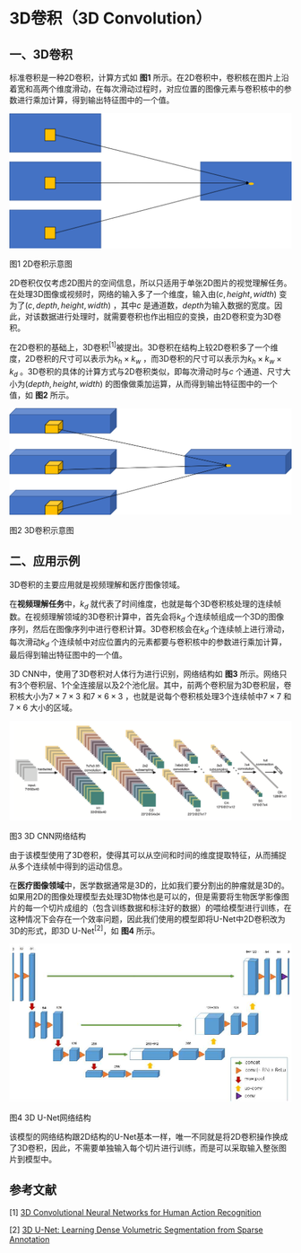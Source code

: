 # 3D卷积（3D Convolution）

## 一、3D卷积

标准卷积是一种2D卷积，计算方式如 **图1** 所示。在2D卷积中，卷积核在图片上沿着宽和高两个维度滑动，在每次滑动过程时，对应位置的图像元素与卷积核中的参数进行乘加计算，得到输出特征图中的一个值。

![图1 2D卷积示意图](../../../images/CNN/convolution_operator/2D_Convolution.png)

图1 2D卷积示意图

2D卷积仅仅考虑2D图片的空间信息，所以只适用于单张2D图片的视觉理解任务。在处理3D图像或视频时，网络的输入多了一个维度，输入由$(c,height,width)$ 变为了$(c,depth,height,width)$ ，其中$c$ 是通道数，$depth$为输入数据的宽度。因此，对该数据进行处理时，就需要卷积也作出相应的变换，由2D卷积变为3D卷积。

在2D卷积的基础上，3D卷积<sup>[1]</sup>被提出。3D卷积在结构上较2D卷积多了一个维度，2D卷积的尺寸可以表示为$k_h\times{k_w}$ ，而3D卷积的尺寸可以表示为$k_h\times{k_w}\times{k_d}$ 。3D卷积的具体的计算方式与2D卷积类似，即每次滑动时与$c$ 个通道、尺寸大小为$(depth,height,width)$ 的图像做乘加运算，从而得到输出特征图中的一个值，如 **图2** 所示。

![图2 3D卷积示意图](../../../images/CNN/convolution_operator/3D_Convolution.png)

图2 3D卷积示意图

## 二、应用示例

3D卷积的主要应用就是视频理解和医疗图像领域。

在**视频理解任务**中，$k_d$ 就代表了时间维度，也就是每个3D卷积核处理的连续帧数。在视频理解领域的3D卷积计算中，首先会将$k_d$ 个连续帧组成一个3D的图像序列，然后在图像序列中进行卷积计算。3D卷积核会在$k_d$ 个连续帧上进行滑动，每次滑动$k_d$ 个连续帧中对应位置内的元素都要与卷积核中的参数进行乘加计算，最后得到输出特征图中的一个值。

3D CNN中，使用了3D卷积对人体行为进行识别，网络结构如 **图3** 所示。网络只有3个卷积层、1个全连接层以及2个池化层。其中，前两个卷积层为3D卷积层，卷积核大小为$7\times{7}\times{3}$ 和$7\times{6}\times{3}$ ，也就是说每个卷积核处理3个连续帧中$7\times{7}$ 和$7\times{6}$ 大小的区域。

![图3 3D CNN网络结构](../../../images/CNN/convolution_operator/3DCNN.png)

图3 3D CNN网络结构

由于该模型使用了3D卷积，使得其可以从空间和时间的维度提取特征，从而捕捉从多个连续帧中得到的运动信息。

在**医疗图像领域**中，医学数据通常是3D的，比如我们要分割出的肿瘤就是3D的。如果用2D的图像处理模型去处理3D物体也是可以的，但是需要将生物医学影像图片的每一个切片成组的（包含训练数据和标注好的数据）的喂给模型进行训练，在这种情况下会存在一个效率问题，因此我们使用的模型即将U-Net中2D卷积改为3D的形式，即3D U-Net<sup>[2]</sup>，如 **图4** 所示。

![图4 3D U-Net网络结构](../../../images/CNN/convolution_operator/3D-UNet.jpg)

图4 3D U-Net网络结构

该模型的网络结构跟2D结构的U-Net基本一样，唯一不同就是将2D卷积操作换成了3D卷积，因此，不需要单独输入每个切片进行训练，而是可以采取输入整张图片到模型中。

## 参考文献

[1] [3D Convolutional Neural Networks for Human Action Recognition](http://users.eecs.northwestern.edu/~mya671/mypapers/ICML10_Ji_Xu_Yang_Yu.pdf)

[2] [3D U-Net: Learning Dense Volumetric Segmentation from Sparse Annotation](https://arxiv.org/abs/1606.06650)
